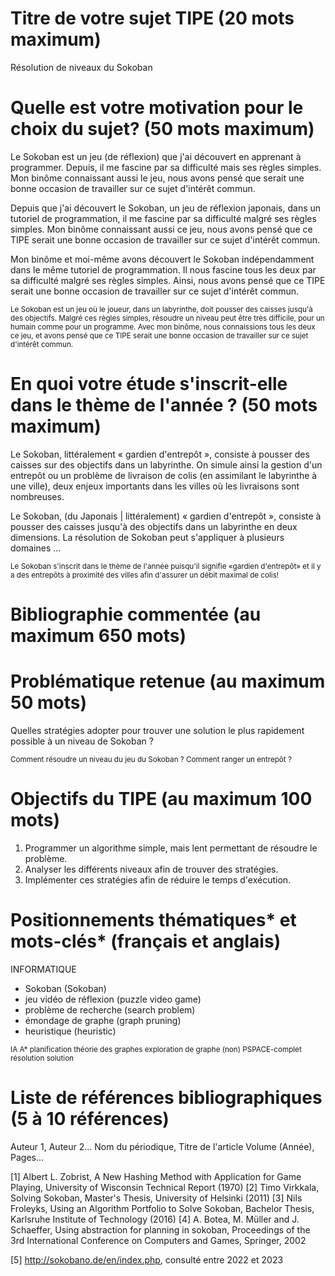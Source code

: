 Titre de votre sujet TIPE (20 mots maximum)
==========================================
Résolution de niveaux du Sokoban

Quelle est votre motivation pour le choix du sujet? (50 mots maximum)
=====================================================================

Le Sokoban est un jeu (de réflexion) que j'ai découvert en apprenant à programmer. Depuis, il me fascine par sa difficulté mais ses règles simples.
Mon binôme connaissant aussi le jeu, nous avons pensé que serait une bonne occasion de travailler sur ce sujet d'intérêt commun.

Depuis que j'ai découvert le Sokoban, un jeu de réflexion japonais, dans un tutoriel de programmation, il me fascine par sa difficulté malgré ses
règles simples. Mon binôme connaissant aussi ce jeu, nous avons pensé que ce TIPE serait une bonne occasion de travailler sur ce sujet
d'intérêt commun.

Mon binôme et moi-même avons découvert le Sokoban indépendamment dans le même tutoriel de programmation. Il nous fascine tous les deux par sa
difficulté malgré ses règles simples. Ainsi, nous avons pensé que ce TIPE serait une bonne occasion de travailler sur ce sujet d'intérêt commun.

<small>
	Le Sokoban est un jeu où le joueur, dans un labyrinthe, doit pousser des caisses jusqu'à des objectifs. Malgré ces règles simples, résoudre un niveau peut être très difficile, pour un humain comme pour un programme.
	Avec mon binôme, nous connaissions tous les deux ce jeu, et avons pensé que ce TIPE serait une bonne occasion de travailler sur ce sujet d'intérêt commun.
</small>


En quoi votre étude s'inscrit-elle dans le thème de l'année ? (50 mots maximum)
===============================================================================

Le Sokoban, littéralement « gardien d'entrepôt », consiste à pousser des caisses sur des objectifs dans un labyrinthe.
On simule ainsi la gestion d'un entrepôt ou un problème de livraison de colis (en assimilant le labyrinthe à une ville), deux enjeux importants
dans les villes où les livraisons sont nombreuses.

Le Sokoban, (du Japonais | littéralement) « gardien d'entrepôt », consiste à pousser des caisses jusqu'à des objectifs dans un labyrinthe en deux dimensions.
La résolution de Sokoban peut s'appliquer à plusieurs domaines ...

<small>
	Le Sokoban s'inscrit dans le thème de l'année puisqu'il signifie «gardien d'entrepôt» et il y a des entrepôts à proximité des villes afin d'assurer un débit maximal de colis!
</small>


Bibliographie commentée (au maximum 650 mots)
=============================================




Problématique retenue (au maximum 50 mots)
==========================================

Quelles stratégies adopter pour trouver une solution le plus rapidement possible à un niveau de Sokoban ?

<small>
	Comment résoudre un niveau du jeu du Sokoban ?
	Comment ranger un entrepôt ?
</small>


Objectifs du TIPE (au maximum 100 mots)
=======================================

1. Programmer un algorithme simple, mais lent permettant de résoudre le problème.
2. Analyser les différents niveaux afin de trouver des stratégies.
3. Implémenter ces stratégies afin de réduire le temps d'exécution.


Positionnements thématiques* et mots-clés* (français et anglais)
================================================================

INFORMATIQUE

* Sokoban (Sokoban)
* jeu vidéo de réflexion (puzzle video game)
* problème de recherche (search problem)
* émondage de graphe (graph pruning)
* heuristique (heuristic)

<small>
IA
A*
planification
théorie des graphes
exploration de graphe
(non)
PSPACE-complet
résolution
solution
</small>


Liste de références bibliographiques (5 à 10 références)
========================================================

Auteur 1, Auteur 2… Nom du périodique, Titre de l'article Volume (Année), Pages…

[1] Albert L. Zobrist, A New Hashing Method with Application for Game Playing, University of Wisconsin Technical Report (1970)
[2] Timo Virkkala, Solving Sokoban, Master's Thesis, University of Helsinki (2011)
[3] Nils Froleyks, Using an Algorithm Portfolio to Solve Sokoban, Bachelor Thesis, Karlsruhe Institute of Technology (2016)
[4] A. Botea, M. Müller and J. Schaeffer, Using abstraction for planning in sokoban, Proceedings of the 3rd International Conference on Computers and Games, Springer, 2002

[5] http://sokobano.de/en/index.php, consulté entre 2022 et 2023